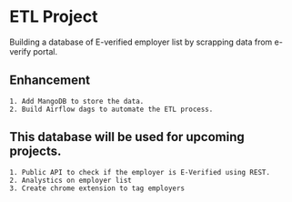 # ETL Project
  Building a database of E-verified employer list by scrapping data from e-verify portal. 
  ## Enhancement
    1. Add MangoDB to store the data.
    2. Build Airflow dags to automate the ETL process. 
    
  ## This database will be used for upcoming projects. 
    1. Public API to check if the employer is E-Verified using REST.
    2. Analystics on employer list
    3. Create chrome extension to tag employers
